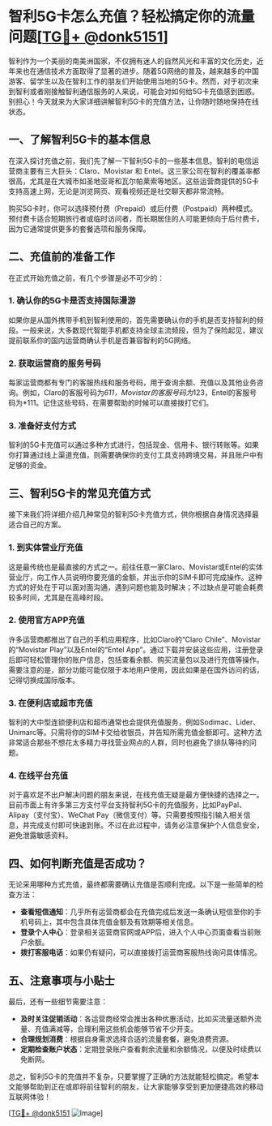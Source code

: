 # 智利5G卡怎么充值？轻松搞定你的流量问题[[TG💪+ @donk5151](https://t.me/s/donk5151)]

智利作为一个美丽的南美洲国家，不仅拥有迷人的自然风光和丰富的文化历史，近年来也在通信技术方面取得了显著的进步。随着5G网络的普及，越来越多的中国游客、留学生以及在智利工作的朋友们开始使用当地的5G卡。然而，对于初次来到智利或者刚接触智利通信服务的人来说，可能会对如何给5G卡充值感到困惑。别担心！今天就来为大家详细讲解智利5G卡的充值方法，让你随时随地保持在线状态。

## 一、了解智利5G卡的基本信息

在深入探讨充值之前，我们先了解一下智利5G卡的一些基本信息。智利的电信运营商主要有三大巨头：Claro、Movistar 和 Entel。这三家公司在智利的覆盖率都很高，尤其是在大城市如圣地亚哥和瓦尔帕莱索等地区。这些运营商提供的5G卡支持高速上网，无论是浏览网页、观看视频还是社交聊天都非常流畅。

购买5G卡时，你可以选择预付费（Prepaid）或后付费（Postpaid）两种模式。预付费卡适合短期旅行者或临时访问者，而长期居住的人可能更倾向于后付费卡，因为它通常提供更多的套餐选项和服务保障。

## 二、充值前的准备工作

在正式开始充值之前，有几个步骤是必不可少的：

### 1. 确认你的5G卡是否支持国际漫游

如果你是从国外携带手机到智利使用的，首先需要确认你的手机是否支持智利的频段。一般来说，大多数现代智能手机都支持全球主流频段，但为了保险起见，建议提前联系你的国内运营商确认手机是否兼容智利的5G网络。

### 2. 获取运营商的服务号码

每家运营商都有专门的客服热线和服务号码，用于查询余额、充值以及其他业务咨询。例如，Claro的客服号码为*611，Movistar的客服号码为*123，Entel的客服号码为*111。记住这些号码，在需要帮助的时候可以直接拨打它们。

### 3. 准备好支付方式

智利的5G卡充值可以通过多种方式进行，包括现金、信用卡、银行转账等。如果你打算通过线上渠道充值，则需要确保你的支付工具支持跨境交易，并且账户中有足够的资金。

## 三、智利5G卡的常见充值方式

接下来我们将详细介绍几种常见的智利5G卡充值方式，供你根据自身情况选择最适合自己的方案。

### 1. 到实体营业厅充值

这是最传统也是最直接的方式之一。前往任意一家Claro、Movistar或Entel的实体营业厅，向工作人员说明你要充值的金额，并出示你的SIM卡即可完成操作。这种方式的好处在于可以面对面沟通，遇到问题也能及时解决；不过缺点是可能会耗费较多时间，尤其是在高峰时段。

### 2. 使用官方APP充值

许多运营商都推出了自己的手机应用程序，比如Claro的“Claro Chile”、Movistar的“Movistar Play”以及Entel的“Entel App”。通过下载并安装这些应用，注册登录后即可轻松管理你的账户信息，包括查看余额、购买流量包以及进行充值等操作。需要注意的是，部分功能可能仅限于本地用户使用，因此如果是在国外访问的话，记得切换成国际版本。

### 3. 在便利店或超市充值

智利的大中型连锁便利店和超市通常也会提供充值服务，例如Sodimac、Lider、Unimarc等。只需将你的SIM卡交给收银员，并告知所需充值金额即可。这种方法非常适合那些不想花太多精力寻找营业网点的人群，同时也避免了排队等待的问题。

### 4. 在线平台充值

对于喜欢足不出户解决问题的朋友来说，在线充值无疑是最方便快捷的选择之一。目前市面上有许多第三方支付平台支持智利5G卡的充值服务，比如PayPal、Alipay（支付宝）、WeChat Pay（微信支付）等。只需要按照指引输入相关信息，并完成支付即可快速到账。不过在此过程中，请务必注意保护个人信息安全，避免泄露敏感资料。

## 四、如何判断充值是否成功？

无论采用哪种方式充值，最终都需要确认充值是否顺利完成。以下是一些简单的检查方法：

- **查看短信通知**：几乎所有运营商都会在充值完成后发送一条确认短信至你的手机号码上，其中包含具体充值金额及有效期等相关信息。
- **登录个人中心**：登录相关运营商官网或APP后，进入个人中心页面查看当前账户余额。
- **拨打客服电话**：如果仍有疑问，可以直接拨打运营商客服热线询问具体情况。

## 五、注意事项与小贴士

最后，还有一些细节需要注意：

- **及时关注促销活动**：各运营商经常会推出各种优惠活动，比如买流量送额外流量、充值满减等，合理利用这些机会能够节省不少开支。
- **合理规划消费**：根据自身需求选择合适的流量套餐，避免浪费资源。
- **定期检查账户状态**：定期登录账户查看剩余流量和余额情况，以便及时续费以免断网。

总之，智利5G卡的充值并不复杂，只要掌握了正确的方法就能轻松搞定。希望本文能够帮助到正在或即将前往智利的朋友，让大家能够享受到更加便捷高效的移动互联网体验！

[[TG💪+ @donk5151](https://t.me/s/donk5151) ![Image](https://i.postimg.cc/rwNCRYN7/Snipaste-2025-04-30-17-27-05.png)]